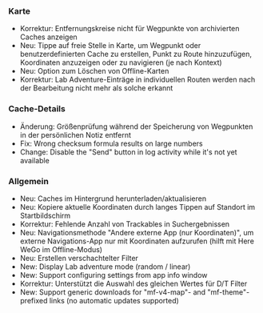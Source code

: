 
### Karte
- Korrektur: Entfernungskreise nicht für Wegpunkte von archivierten Caches anzeigen
- Neu: Tippe auf freie Stelle in Karte, um Wegpunkt oder benutzerdefinierten Cache zu erstellen, Punkt zu Route hinzuzufügen, Koordinaten anzuzeigen oder zu navigieren (je nach Kontext)
- Neu: Option zum Löschen von Offline-Karten
- Korrektur: Lab Adventure-Einträge in individuellen Routen werden nach der Bearbeitung nicht mehr als solche erkannt

### Cache-Details
- Änderung: Größenprüfung während der Speicherung von Wegpunkten in der persönlichen Notiz entfernt
- Fix: Wrong checksum formula results on large numbers
- Change: Disable the "Send" button in log activity while it's not yet available

### Allgemein
- Neu: Caches im Hintergrund herunterladen/aktualisieren
- Neu: Kopiere aktuelle Koordinaten durch langes Tippen auf Standort im Startbildschirm
- Korrektur: Fehlende Anzahl von Trackables in Suchergebnissen
- Neu: Navigationsmethode "Andere externe App (nur Koordinaten)", um externe Navigations-App nur mit Koordinaten aufzurufen (hilft mit Here WeGo im Offline-Modus)
- Neu: Erstellen verschachtelter Filter
- New: Display Lab adventure mode (random / linear)
- New: Support configuring settings from app info window
- Korrektur: Unterstützt die Auswahl des gleichen Wertes für D/T Filter
- New: Support generic downloads for "mf-v4-map"- and "mf-theme"-prefixed links (no automatic updates supported)
